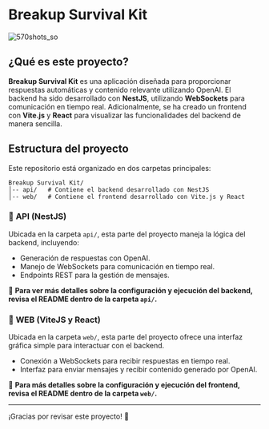 # Breakup Survival Kit

![570shots_so](https://github.com/user-attachments/assets/835af496-d00d-4a71-968f-454101966671)

## ¿Qué es este proyecto?
**Breakup Survival Kit** es una aplicación diseñada para proporcionar respuestas automáticas y contenido relevante utilizando OpenAI. El backend ha sido desarrollado con **NestJS**, utilizando **WebSockets** para comunicación en tiempo real. Adicionalmente, se ha creado un frontend con **Vite.js** y **React** para visualizar las funcionalidades del backend de manera sencilla.

## Estructura del proyecto
Este repositorio está organizado en dos carpetas principales:

```
Breakup Survival Kit/
│-- api/   # Contiene el backend desarrollado con NestJS
│-- web/   # Contiene el frontend desarrollado con Vite.js y React
```

### 📌 **API (NestJS)**
Ubicada en la carpeta `api/`, esta parte del proyecto maneja la lógica del backend, incluyendo:
- Generación de respuestas con OpenAI.
- Manejo de WebSockets para comunicación en tiempo real.
- Endpoints REST para la gestión de mensajes.

📌 **Para ver más detalles sobre la configuración y ejecución del backend, revisa el README dentro de la carpeta `api/`.**

### 🎨 **WEB (ViteJS y React)**
Ubicada en la carpeta `web/`, esta parte del proyecto ofrece una interfaz gráfica simple para interactuar con el backend.
- Conexión a WebSockets para recibir respuestas en tiempo real.
- Interfaz para enviar mensajes y recibir contenido generado por OpenAI.

📌 **Para más detalles sobre la configuración y ejecución del frontend, revisa el README dentro de la carpeta `web/`.**

---

¡Gracias por revisar este proyecto! 🎉

